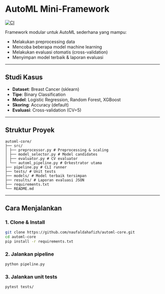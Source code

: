 # AutoML Mini-Framework

[![CI](https://github.com/naufaldahafizh/automl-core/actions/workflows/ci.yml/badge.svg)](https://github.com/naufaldahafizh/automl-core/actions)

Framework modular untuk AutoML sederhana yang mampu:
- Melakukan preprocessing data
- Mencoba beberapa model machine learning
- Melakukan evaluasi otomatis (cross-validation)
- Menyimpan model terbaik & laporan evaluasi

---

## Studi Kasus

- **Dataset**: Breast Cancer (sklearn)
- **Tipe**: Binary Classification
- **Model**: Logistic Regression, Random Forest, XGBoost
- **Skoring**: Accuracy (default)
- **Evaluasi**: Cross-validation (CV=5)

---

## Struktur Proyek

```
automl-core/
├── src/
│ ├── preprocessor.py # Preprocessing & scaling
│ ├── model_selector.py # Model candidates
│ ├── evaluator.py # CV evaluator
│ └── automl_pipeline.py # Orkestrator utama
├── pipeline.py # CLI runner
├── tests/ # Unit tests
├── models/ # Model terbaik tersimpan
├── results/ # Laporan evaluasi JSON
├── requirements.txt
└── README.md
```

---

## Cara Menjalankan

### 1. Clone & Install

```bash
git clone https://github.com/naufaldahafizh/automl-core.git
cd automl-core
pip install -r requirements.txt
```

### 2. Jalankan pipeline
```bash
python pipeline.py
```

### 3. Jalankan unit tests
```bash
pytest tests/
```